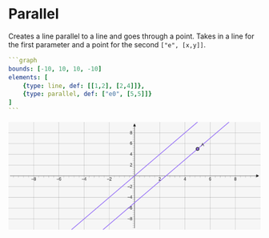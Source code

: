 # Parallel

Creates a line parallel to a line and goes through a point. Takes in a line for the first parameter and a point for the second `["e", [x,y]]`.

````yaml
```graph
bounds: [-10, 10, 10, -10]
elements: [
	{type: line, def: [[1,2], [2,4]]},
	{type: parallel, def: ["e0", [5,5]]}
]
```
````

![parallel](../../imgs/Parallel-graph-1.png)

